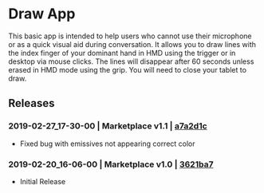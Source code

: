 # Draw App

This basic app is intended to help users who cannot use their microphone or as a quick visual aid during 
conversation. It allows you to draw lines with the index finger of your dominant hand in HMD using the trigger 
or in desktop via mouse clicks. The lines will disappear after 60 seconds unless erased in HMD mode using the 
grip. You will need to close your tablet to draw.

## Releases

### 2019-02-27_17-30-00 | Marketplace v1.1 | [a7a2d1c](https://github.com/highfidelity/hifi-content/commit/a7a2d1c8b40b6af3fa8912e03250ba1bdea5e6c7)

- Fixed bug with emissives not appearing correct color

### 2019-02-20_16-06-00 | Marketplace v1.0 | [3621ba7](https://github.com/highfidelity/hifi-content/commit/3621ba73508064aeb8c12df2d02fe485e9de6293)

- Initial Release

